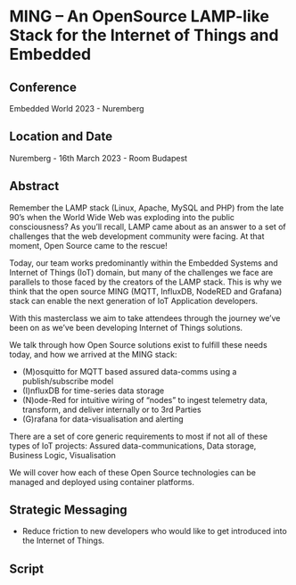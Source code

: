 # MING – An OpenSource LAMP-like Stack for the Internet of Things and Embedded

## Conference

Embedded World 2023 - Nuremberg

## Location and Date

Nuremberg - 16th March 2023 - Room Budapest

## Abstract

Remember the LAMP stack (Linux, Apache, MySQL and PHP) from the late 90’s when the World Wide Web was exploding into the public consciousness? As you’ll recall, LAMP came about as an answer to a set of challenges that the web development community were facing. At that moment, Open Source came to the rescue!

Today, our team works predominantly within the Embedded Systems and Internet of Things (IoT) domain, but many of the challenges we face are parallels to those faced by the creators of the LAMP stack. This is why we think that the open source MING (MQTT, InfluxDB, NodeRED and Grafana) stack can enable the next generation of IoT Application developers.

With this masterclass we aim to take attendees through the journey we’ve been on as we’ve been developing Internet of Things solutions.

We talk through how Open Source solutions exist to fulfill these needs today, and how we arrived at the MING stack:

- (M)osquitto for MQTT based assured data-comms using a publish/subscribe model
- (I)nfluxDB for time-series data storage
- (N)ode-Red for intuitive wiring of “nodes” to ingest telemetry data, transform, and deliver internally or to 3rd Parties
- (G)rafana for data-visualisation and alerting

There are a set of core generic requirements to most if not all of these types of IoT projects: Assured data-communications, Data storage, Business Logic, Visualisation

We will cover how each of these Open Source technologies can be managed and deployed using container platforms.


## Strategic Messaging

* Reduce friction to new developers who would like to get introduced into the Internet of Things.

## Script
